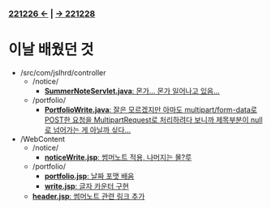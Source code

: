 #
### [221226 ←](../../221205-230127_JSP/22-12/221226/) | [→ 221228](../../221205-230127_JSP/22-12/221228/)

# 이날 배웠던 것

- /src/com/jslhrd/controller
    - /notice/
        - [**SummerNoteServlet.java**: 몬가... 몬가 일어나고 있음...](../../221205-230127_JSP/22-12/221227/jslhrdServlet/src/com/jslhrd/controller/notice/SummerNoteServlet.java)
    - /portfolio/
        - [**PortfolioWrite.java**: 잘은 모르겠지만 아마도 multipart/form-data로 POST한 요청을 MultipartRequest로 처리하려다 보니까 제목부분이 null로 넘어가는 게 아닐까 싶다...](../../221205-230127_JSP/22-12/221227/jslhrdServlet/src/com/jslhrd/controller/portfolio/PortfolioWrite.java)
- /WebContent
    - /notice/
        - [**noticeWrite.jsp**: 썸머노트 적용, 나머지는 몰?루](../../221205-230127_JSP/22-12/221227/jslhrdServlet/WebContent/notice/noticeWrite.jsp)
    - /portfolio/
        - [**portfolio.jsp**: 날짜 포맷 배움](../../221205-230127_JSP/22-12/221227/jslhrdServlet/WebContent/portfolio/portfolio.jsp)
        - [**write.jsp**: 글자 카운터 구현](../../221205-230127_JSP/22-12/221227/jslhrdServlet/WebContent/portfolio/write.jsp)
    - [**header.jsp**: 썸머노트 관련 링크 추가](../../221205-230127_JSP/22-12/221227/jslhrdServlet/WebContent/header.jsp)